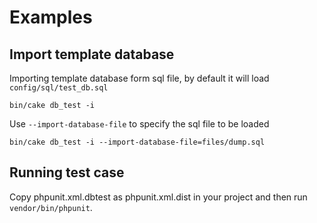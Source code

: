 Examples
========

Import template database
------------------------

Importing template database form sql file, by default it will load `config/sql/test_db.sql`

```
bin/cake db_test -i
```

Use `--import-database-file` to specify the sql file to be loaded

```
bin/cake db_test -i --import-database-file=files/dump.sql
```


Running test case
-----------------

Copy phpunit.xml.dbtest as phpunit.xml.dist in your project and then run `vendor/bin/phpunit`.

